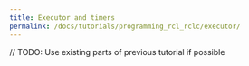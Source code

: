 ```yaml
---
title: Executor and timers
permalink: /docs/tutorials/programming_rcl_rclc/executor/
---
```


// TODO: Use existing parts of previous tutorial if possible